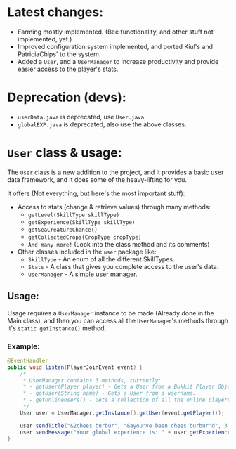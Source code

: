 # Latest changes:

- Farming mostly implemented. (Bee functionality, and other stuff not implemented, yet.)
- Improved configuration system implemented, and ported Kiul's and PatriciaChips' to the system.
- Added a ``User``, and a ``UserManager`` to increase productivity and provide easier access to the player's stats.

# Deprecation (devs):

- ``userData.java`` is deprecated, use ``User.java``.
- ``globalEXP.java`` is deprecated, also use the above classes.

# ``User`` class & usage:

The ``User`` class is a new addition to the project, and it provides a basic user data framework, and it does some of the heavy-lifting for you.

It offers (Not everything, but here's the most important stuff):

- Access to stats (change & retrieve values) through many methods:
  - ``getLevel(SkillType skillType)``
  - ``getExperience(SkillType skillType)``
  - ``getSeaCreatureChance()``
  - ``getCollectedCrops(CropType cropType)``
  - ``And many more!`` (Look into the class method and its comments)
- Other classes included in the ``user`` package like:
  - ``SkillType`` - An enum of all the different SkillTypes.
  - ``Stats`` - A class that gives you complete access to the user's data.
  - ``UserManager`` - A simple user manager.

## Usage:

Usage requires a ``UserManager`` instance to be made (Already done in the Main class), and then you can access all the ``UserManager``'s methods through it's ``static getInstance()`` method.

### Example:

```java
@EventHandler
public void listen(PlayerJoinEvent event) {
    /*
     * UserManager contains 3 methods, currently:
     * - getUser(Player player) - Gets a User from a Bukkit Player Object
     * - getUser(String name) - Gets a User from a username.
     * - getOnlineUsers() - Gets a collection of all the online players in-game.
     */ 
    User user = UserManager.getInstance().getUser(event.getPlayer());

    user.sendTitle("&2chees burbur", "&ayou've been chees burbur'd", 3 /* Makes it stay on screen for x seconds*/);
    user.sendMessage("Your global experience is: " + user.getExperience(SkillType.GLOBAL));
}
```